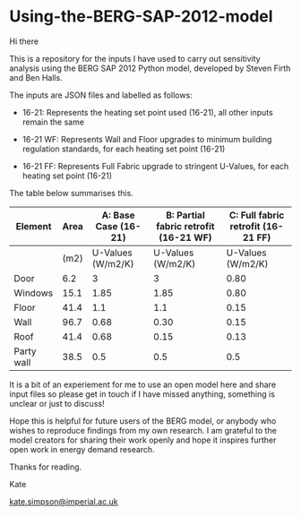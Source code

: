 # Using-the-BERG-SAP-2012-model
Hi there

This is a repository for the inputs I have used to carry out sensitivity analysis using the BERG SAP 2012 Python model, developed by Steven Firth and Ben Halls.

The inputs are JSON files and labelled as follows:
* 16-21: Represents the heating set point used (16-21), all other inputs remain the same

* 16-21 WF: Represents Wall and Floor upgrades to minimum building regulation standards, for each heating set point (16-21)

* 16-21 FF: Represents Full Fabric upgrade to stringent U-Values, for each heating set point (16-21)

The table below summarises this.

|Element      |Area      |A: Base Case (16-21)   |B: Partial fabric retrofit (16-21 WF)|C: Full fabric retrofit (16-21 FF)  |
|-----        |----           |----              |-----              |-----             |
|             |(m2)           |U-Values (W/m2/K) |U-Values (W/m2/K)  |U-Values (W/m2/K) |                      
|Door	        |6.2	          |3                 |3                  |	0.80            |
|Windows	    |15.1	          |1.85              |1.85               |	0.80            |
|Floor	      |41.4           |1.1	             |1.1                |	0.15            |
|Wall	        |96.7           |0.68              |0.30               |	0.15            |
|Roof	        |41.4           |0.68              |0.15               |	0.13            |
|Party wall   |38.5           |0.5               |0.5                |	0.5             |

It is a bit of an experiement for me to use an open model here and share input files so please get in touch if I have missed anything, something is unclear or just to discuss!

Hope this is helpful for future users of the BERG model, or anybody who wishes to reproduce findings from my own research. I am grateful to the model creators for sharing their work openly and hope it inspires further open work in energy demand research.

Thanks for reading.

Kate

kate.simpson@imperial.ac.uk
